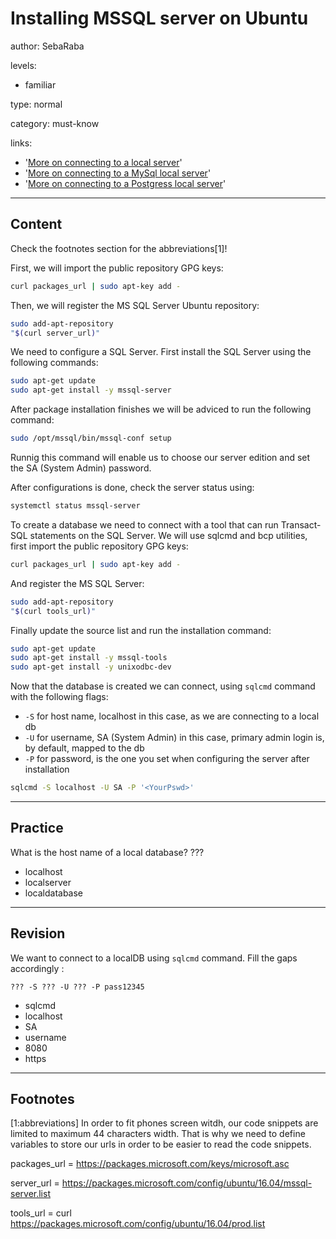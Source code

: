 # Installing MSSQL server on Ubuntu
author: SebaRaba

levels:

  - familiar

type: normal

category: must-know

links:

  - '[More on connecting to a local server](https://docs.microsoft.com/en-us/sql/database-engine/configure-windows/sql-server-2016-express-localdb)'
  - '[More on connecting to a MySql local server](https://dev.mysql.com/doc/refman/5.7/en/connecting.html)'
  - '[More on connecting to a Postgress local server](https://www.postgresql.org/docs/8.3/static/tutorial-accessdb.html)'

---
## Content

Check the footnotes section for the abbreviations[1]!

First, we will import the public repository GPG keys:
```bash
curl packages_url | sudo apt-key add -
```
Then, we will register the MS SQL Server Ubuntu repository:
```bash
sudo add-apt-repository
"$(curl server_url)"
```

We need to configure a SQL Server. First install the SQL Server using the following commands:
```bash
sudo apt-get update
sudo apt-get install -y mssql-server
```

After package installation finishes we will be adviced to run the following command:
```bash
sudo /opt/mssql/bin/mssql-conf setup
```
Runnig this command will enable us to choose our server edition and set the SA (System Admin) password.

After configurations is done, check the server status using:
```bash
systemctl status mssql-server
```

To create a database we need to connect with a tool that can run Transact-SQL statements on the SQL Server. We will use sqlcmd and bcp utilities, first import the public repository GPG keys:
```bash
curl packages_url | sudo apt-key add -
```
And register the MS SQL Server:
```bash
sudo add-apt-repository
"$(curl tools_url)"
```
Finally update the source list and run the installation command:
```bash
sudo apt-get update
sudo apt-get install -y mssql-tools
sudo apt-get install -y unixodbc-dev
```

Now that the database is created we can connect, using `sqlcmd` command with the following flags:
- `-S` for host name, localhost in this case, as we are connecting to a local db
- `-U` for username, SA (System Admin) in this case, primary admin login is, by default, mapped to the db
- `-P` for password, is the one you set when configuring the server after installation

```bash
sqlcmd -S localhost -U SA -P '<YourPswd>'
```

---
## Practice

What is the host name of a local database?
???

* localhost
* localserver
* localdatabase

---
## Revision

We want to connect to a localDB using `sqlcmd` command. Fill the gaps accordingly :
```
??? -S ??? -U ??? -P pass12345
```

* sqlcmd
* localhost
* SA
* username
* 8080
* https

---
## Footnotes

[1:abbreviations]
In order to fit phones screen witdh, our code snippets are limited to maximum 44 characters width. That is why we need to define variables to store our urls in order to be easier to read the code snippets.

packages_url = https://packages.microsoft.com/keys/microsoft.asc

server_url = https://packages.microsoft.com/config/ubuntu/16.04/mssql-server.list

tools_url = curl https://packages.microsoft.com/config/ubuntu/16.04/prod.list

